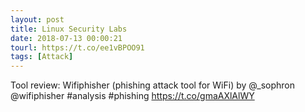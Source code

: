 ```yaml
---
layout: post
title: Linux Security Labs
date: 2018-07-13 00:00:21
tourl: https://t.co/ee1vBPOO91
tags: [Attack]
---
```

Tool review: Wifiphisher (phishing attack tool for WiFi) by @_sophron @wifiphisher #analysis #phishing https://t.co/gmaAXlAlWY